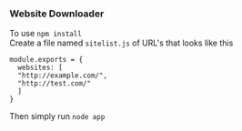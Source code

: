 ### Website Downloader

To use `npm install`  
Create a file named `sitelist.js` of URL's that looks like this

```
module.exports = {
  websites: [
  "http://example.com/",
  "http://test.com/"
  ]
}
```

Then simply run `node app`